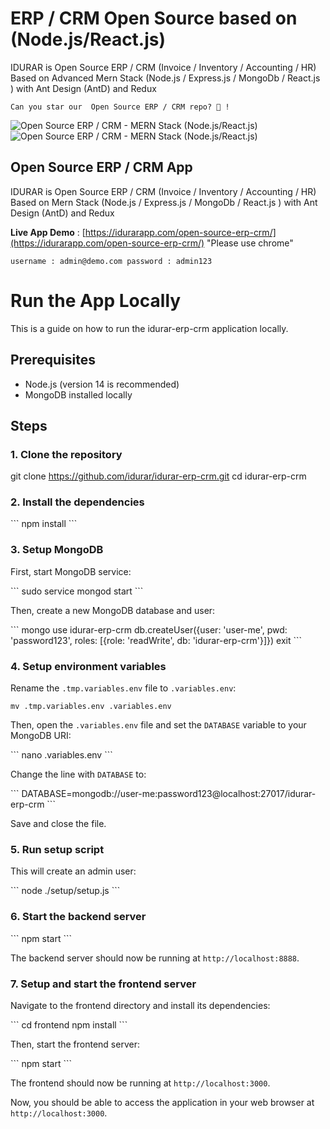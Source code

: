 # ERP / CRM Open Source based on (Node.js/React.js)

IDURAR is Open Source ERP / CRM (Invoice / Inventory / Accounting / HR) Based on Advanced Mern Stack (Node.js / Express.js / MongoDb / React.js ) with Ant Design (AntD) and Redux

```
Can you star our  Open Source ERP / CRM repo? 🤩 !
```

![Open Source ERP / CRM - MERN Stack (Node.js/React.js)](https://user-images.githubusercontent.com/50052356/141647096-dcb66696-6103-4850-ae21-9fc97a412252.png)
![Open Source ERP / CRM - MERN Stack (Node.js/React.js)](https://user-images.githubusercontent.com/50052356/141647100-9dfd6ee5-f873-42a8-8923-88bd0cf53606.png)

## Open Source ERP / CRM App

IDURAR is Open Source ERP / CRM (Invoice / Inventory / Accounting / HR) Based on Mern Stack (Node.js / Express.js / MongoDb / React.js ) with Ant Design (AntD) and Redux

**Live App Demo** : [https://idurarapp.com/open-source-erp-crm/](https://idurarapp.com/open-source-erp-crm/) "Please use chrome"

`username : admin@demo.com password : admin123`


# Run the App Locally
This is a guide on how to run the idurar-erp-crm application locally.

## Prerequisites

- Node.js (version 14 is recommended)
- MongoDB installed locally

## Steps

### 1. Clone the repository


git clone https://github.com/idurar/idurar-erp-crm.git
cd idurar-erp-crm


### 2. Install the dependencies

\`\`\`
npm install
\`\`\`

### 3. Setup MongoDB

First, start MongoDB service:

\`\`\`
sudo service mongod start
\`\`\`

Then, create a new MongoDB database and user:

\`\`\`
mongo
use idurar-erp-crm
db.createUser({user: 'user-me', pwd: 'password123', roles: [{role: 'readWrite', db: 'idurar-erp-crm'}]})
exit
\`\`\`

### 4. Setup environment variables

Rename the `.tmp.variables.env` file to `.variables.env`:

`
mv .tmp.variables.env .variables.env
`

Then, open the `.variables.env` file and set the `DATABASE` variable to your MongoDB URI:

\`\`\`
nano .variables.env
\`\`\`

Change the line with `DATABASE` to:

\`\`\`
DATABASE=mongodb://user-me:password123@localhost:27017/idurar-erp-crm
\`\`\`

Save and close the file.

### 5. Run setup script

This will create an admin user:

\`\`\`
node ./setup/setup.js
\`\`\`

### 6. Start the backend server

\`\`\`
npm start
\`\`\`

The backend server should now be running at `http://localhost:8888`.

### 7. Setup and start the frontend server

Navigate to the frontend directory and install its dependencies:

\`\`\`
cd frontend
npm install
\`\`\`

Then, start the frontend server:

\`\`\`
npm start
\`\`\`

The frontend should now be running at `http://localhost:3000`.

Now, you should be able to access the application in your web browser at `http://localhost:3000`.
